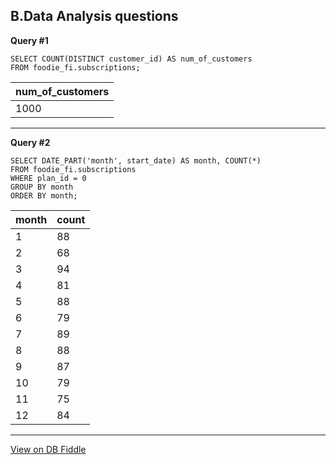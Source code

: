 B.Data Analysis questions
---

**Query #1**

    SELECT COUNT(DISTINCT customer_id) AS num_of_customers
    FROM foodie_fi.subscriptions;

| num_of_customers |
| ---------------- |
| 1000             |

---
**Query #2**

    SELECT DATE_PART('month', start_date) AS month, COUNT(*) 
    FROM foodie_fi.subscriptions 
    WHERE plan_id = 0 
    GROUP BY month 
    ORDER BY month;

| month | count |
| ----- | ----- |
| 1     | 88    |
| 2     | 68    |
| 3     | 94    |
| 4     | 81    |
| 5     | 88    |
| 6     | 79    |
| 7     | 89    |
| 8     | 88    |
| 9     | 87    |
| 10    | 79    |
| 11    | 75    |
| 12    | 84    |

---

[View on DB Fiddle](https://www.db-fiddle.com/f/rHJhRrXy5hbVBNJ6F6b9gJ/16)
